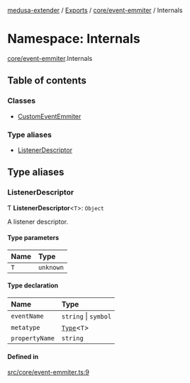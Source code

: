[medusa-extender](../README.md) / [Exports](../modules.md) / [core/event-emmiter](core_event_emmiter.md) / Internals

# Namespace: Internals

[core/event-emmiter](core_event_emmiter.md).Internals

## Table of contents

### Classes

- [CustomEventEmmiter](../classes/core_event_emmiter.Internals.CustomEventEmmiter.md)

### Type aliases

- [ListenerDescriptor](core_event_emmiter.Internals.md#listenerdescriptor)

## Type aliases

### ListenerDescriptor

Ƭ **ListenerDescriptor**<`T`\>: `Object`

A listener descriptor.

#### Type parameters

| Name | Type |
| :------ | :------ |
| `T` | `unknown` |

#### Type declaration

| Name | Type |
| :------ | :------ |
| `eventName` | `string` \| `symbol` |
| `metatype` | [`Type`](../interfaces/core_types.Type.md)<`T`\> |
| `propertyName` | `string` |

#### Defined in

[src/core/event-emmiter.ts:9](https://github.com/adrien2p/medusa-extender/blob/f57fceb/src/core/event-emmiter.ts#L9)
